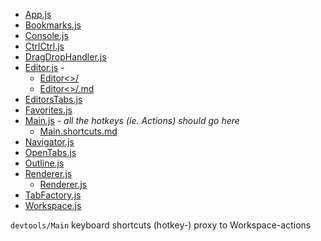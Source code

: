 * [App.js]()
* [Bookmarks.js]()
* [Console.js]()
* [CtrlCtrl.js]()
* [DragDropHandler.js]()
* [Editor.js]() -
	* [Editor<>/](./Editor$/)
	* [Editor<>/.md](./Editor$/.md)
* [EditorsTabs.js]()
* [Favorites.js]()
* [Main.js]() - _all the hotkeys (ie. Actions) should go here_
	* [Main.shortcuts.md]()
* [Navigator.js]()
* [OpenTabs.js]()
* [Outline.js]()
* [Renderer.js]()
	* [Renderer<gds>.js](./Renderer$/gds.js)
* [TabFactory.js]()
* [Workspace.js]()


`devtools/Main` keyboard shortcuts (hotkey-) proxy to Workspace-actions
